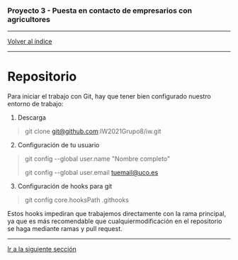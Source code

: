 ### Proyecto 3 - Puesta en contacto de empresarios con agricultores

---

[Volver al índice](../README.md)


---

# Repositorio

Para iniciar el trabajo con Git, hay que tener bien configurado nuestro entorno de trabajo:

1. Descarga

> git clone git@github.com:IW2021Grupo8/iw.git

2. Configuración de tu usuario

> git config --global user.name "Nombre completo"
>
> git config --global user.email tuemail@uco.es

3. Configuración de hooks para git

> git config core.hooksPath .githooks

Estos hooks impediran que trabajemos directamente con la rama principal, ya que es más recomendable que cualquiermodificación en el repositorio se haga mediante ramas y pull request.

---

[Ir a la siguiente sección](./02-workflow.md)